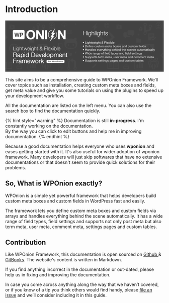# Introduction



![](.gitbook/assets/banner-1544x500.jpg)

This site aims to be a comprehensive guide to WPOnion Framework. We’ll cover topics such as installation, creating custom meta boxes and fields, get meta value and give you some tutorials on using the plugins to speed up your development workflow.

All the documentation are listed on the left menu. You can also use the search box to find the documentation quickly.

{% hint style="warning" %}
Documentation is still **in-progress**. I'm constantly working on the documentation.  
By the way you can click to edit buttons and help me in improving documentation.
{% endhint %}

Because a good documentation helps everyone who uses **wponion** and eases getting started with it. It's also useful for wider adoption of wponion framework. Many developers will just skip softwares that have no extensive documentations or that doesn't seem to provide quick solutions for their problems.

## So, What is WPOnion exactly?

WPOnion is a simple yet powerful framework that helps developers build custom meta boxes and custom fields in WordPress fast and easily.

The framework lets you define custom meta boxes and custom fields via arrays and handles everything behind the scene automatically. It has a wide range of field types, field settings and supports not only post meta but also term meta, user meta, comment meta, settings pages and custom tables.

## Contribution

Like WPOnion Framework, this documentation is open sourced on [Github ](http://github.com/wponion/docs)& [GitBooks](https://wponion.gitbook.io/docs). The website's content is written in Markdown.

If you find anything incorrect in the documentation or out-dated, please help us in fixing and improving the documentation.

In case you come across anything along the way that we haven’t covered, or if you know of a tip you think others would find handy, please [file an issue](https://github.com/wponion/docs/issues) and we’ll consider including it in this guide.

